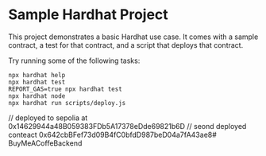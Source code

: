 # Sample Hardhat Project

This project demonstrates a basic Hardhat use case. It comes with a sample contract, a test for that contract, and a script that deploys that contract.

Try running some of the following tasks:

```shell
npx hardhat help
npx hardhat test
REPORT_GAS=true npx hardhat test
npx hardhat node
npx hardhat run scripts/deploy.js
```
// deployed to sepolia at 0x14629944a48B059383FDb5A17378eDde69821b6D
//  seond deployed conteact 0x642cbBFef73d09B4fC0bfdD987beD04a7fA43ae8# BuyMeACoffeBackend
